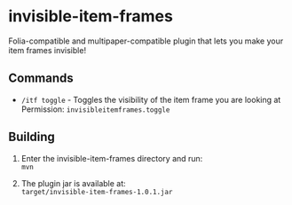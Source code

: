 # invisible-item-frames

Folia-compatible and multipaper-compatible plugin that lets you make your item
frames invisible!

## Commands

- `/itf toggle` - Toggles the visibility of the item frame you are looking at
  Permission: `invisibleitemframes.toggle`

## Building

1. Enter the invisible-item-frames directory and run:  
   `mvn`

2. The plugin jar is available at:  
   `target/invisible-item-frames-1.0.1.jar`
